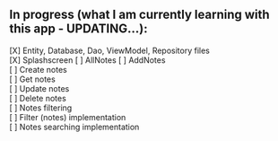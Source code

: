 
<h2> In progress (what I am currently learning with this app - UPDATING...): </h2>
[X] Entity, Database, Dao, ViewModel, Repository files <br>
[X] Splashscreen
[ ] AllNotes
[ ] AddNotes <br>
[ ] Create notes <br>
[ ] Get notes<br>
[ ] Update notes<br>
[ ] Delete notes<br>
[ ] Notes filtering <br>
[ ] Filter (notes) implementation<br>
[ ] Notes searching implementation<br>
